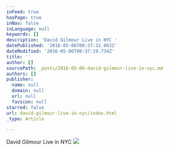 ```yaml
---
inFeed: true
hasPage: true
inNav: false
inLanguage: null
keywords: []
description: 'David Gilmour Live in NYC '
datePublished: '2016-05-06T00:37:32.063Z'
dateModified: '2016-05-06T00:37:19.734Z'
title: ''
author: []
sourcePath: _posts/2016-05-06-david-gilmour-live-in-nyc.md
authors: []
publisher:
  name: null
  domain: null
  url: null
  favicon: null
starred: false
url: david-gilmour-live-in-nyc/index.html
_type: Article

---
```

David Gilmour Live in NYC ![](https://the-grid-user-content.s3-us-west-2.amazonaws.com/40bd140d-f309-41bc-9cba-3e78dde28655.jpg)